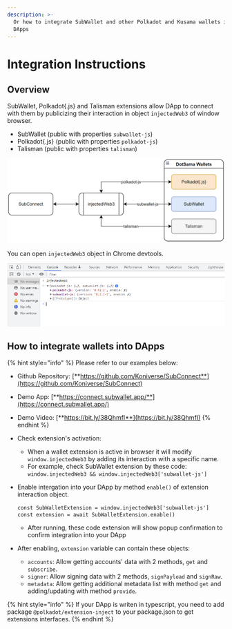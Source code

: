 ```yaml
---
description: >-
  Or how to integrate SubWallet and other Polkadot and Kusama wallets into your
  DApps
---
```


# Integration Instructions

## Overview

SubWallet, Polkadot{.js} and Talisman extensions allow DApp to connect with them by publicizing their interaction in object `injectedWeb3` of window browser.

* SubWallet (public with properties `subwallet-js`)
* Polkadot{.js} (public with properties `polkadot-js`)
* Talisman (public with properties `talisman`)

![](../.gitbook/assets/SubConnect.png)

You can open `injectedWeb3` object in Chrome devtools.

![](../.gitbook/assets/InjectWeb3DevTools.png)

## How to integrate wallets into DApps

{% hint style="info" %}
Please refer to our examples below:&#x20;

* Github Repository: [**https://github.com/Koniverse/SubConnect**](https://github.com/Koniverse/SubConnect)
* Demo App: [**https://connect.subwallet.app/**](https://connect.subwallet.app/)
* Demo Video: [**https://bit.ly/38QhmfI**](https://bit.ly/38QhmfI)
{% endhint %}

* Check extension's activation:
  * When a wallet extension is active in browser it will modify `window.injectedWeb3` by adding its interaction with a specific name.
  * For example, check SubWallet extension by these code: `window.injectedWeb3 && window.injectedWeb3['subwallet-js']`
*   Enable intergation into your DApp by method `enable()` of extension interaction object.

    ```
    const SubWalletExtension = window.injectedWeb3['subwallet-js']
    const extension = await SubWalletExtension.enable()
    ```

    * After running, these code extension will show popup confirmation to confirm integration into your DApp
* After enabling, `extension` variable can contain these objects:
  * `accounts`: Allow getting accounts' data with 2 methods, `get` and `subscribe`.
  * `signer`: Allow signing data with 2 methods, `signPayload` and `signRaw`.
  * `metadata`: Allow getting additional metadata list with method `get` and adding/updating with method `provide`.

{% hint style="info" %}
If your DApp is writen in typescript, you need to add package `@polkadot/extension-inject` to your package.json to get extensions interfaces.
{% endhint %}
